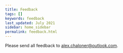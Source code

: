 ```yaml
---
title: Feedback
tags: []
keywords: feedback
last_updated: July 2021
sidebar: home_sidebar
permalink: feedback.html
---
```


Please send all feedback to alex.chaloner@outlook.com.
